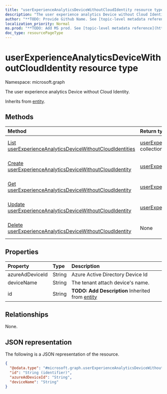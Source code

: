 ```yaml
---
title: "userExperienceAnalyticsDeviceWithoutCloudIdentity resource type"
description: "The user experience analytics Device without Cloud Identity."
author: "**TODO: Provide Github Name. See [topic-level metadata reference](https://msgo.azurewebsites.net/add/document/guidelines/metadata.html#topic-level-metadata)**"
localization_priority: Normal
ms.prod: "**TODO: Add MS prod. See [topic-level metadata reference](https://msgo.azurewebsites.net/add/document/guidelines/metadata.html#topic-level-metadata)**"
doc_type: resourcePageType
---
```


# userExperienceAnalyticsDeviceWithoutCloudIdentity resource type

Namespace: microsoft.graph



The user experience analytics Device without Cloud Identity.


Inherits from [entity](../resources/entity.md).

## Methods
|Method|Return type|Description|
|:---|:---|:---|
|[List userExperienceAnalyticsDeviceWithoutCloudIdentities](../api/userexperienceanalyticsdevicewithoutcloudidentity-list.md)|[userExperienceAnalyticsDeviceWithoutCloudIdentity](../resources/userexperienceanalyticsdevicewithoutcloudidentity.md) collection|Get a list of the [userExperienceAnalyticsDeviceWithoutCloudIdentity](../resources/userexperienceanalyticsdevicewithoutcloudidentity.md) objects and their properties.|
|[Create userExperienceAnalyticsDeviceWithoutCloudIdentity](../api/userexperienceanalyticsdevicewithoutcloudidentity-create.md)|[userExperienceAnalyticsDeviceWithoutCloudIdentity](../resources/userexperienceanalyticsdevicewithoutcloudidentity.md)|Create a new [userExperienceAnalyticsDeviceWithoutCloudIdentity](../resources/userexperienceanalyticsdevicewithoutcloudidentity.md) object.|
|[Get userExperienceAnalyticsDeviceWithoutCloudIdentity](../api/userexperienceanalyticsdevicewithoutcloudidentity-get.md)|[userExperienceAnalyticsDeviceWithoutCloudIdentity](../resources/userexperienceanalyticsdevicewithoutcloudidentity.md)|Read the properties and relationships of a [userExperienceAnalyticsDeviceWithoutCloudIdentity](../resources/userexperienceanalyticsdevicewithoutcloudidentity.md) object.|
|[Update userExperienceAnalyticsDeviceWithoutCloudIdentity](../api/userexperienceanalyticsdevicewithoutcloudidentity-update.md)|[userExperienceAnalyticsDeviceWithoutCloudIdentity](../resources/userexperienceanalyticsdevicewithoutcloudidentity.md)|Update the properties of a [userExperienceAnalyticsDeviceWithoutCloudIdentity](../resources/userexperienceanalyticsdevicewithoutcloudidentity.md) object.|
|[Delete userExperienceAnalyticsDeviceWithoutCloudIdentity](../api/userexperienceanalyticsdevicewithoutcloudidentity-delete.md)|None|Deletes a [userExperienceAnalyticsDeviceWithoutCloudIdentity](../resources/userexperienceanalyticsdevicewithoutcloudidentity.md) object.|

## Properties
|Property|Type|Description|
|:---|:---|:---|
|azureAdDeviceId|String|Azure Active Directory Device Id|
|deviceName|String|The tenant attach device's name.|
|id|String|**TODO: Add Description** Inherited from [entity](../resources/entity.md)|

## Relationships
None.

## JSON representation
The following is a JSON representation of the resource.
<!-- {
  "blockType": "resource",
  "keyProperty": "id",
  "@odata.type": "microsoft.graph.userExperienceAnalyticsDeviceWithoutCloudIdentity",
  "baseType": "microsoft.graph.entity",
  "openType": false
}
-->
``` json
{
  "@odata.type": "#microsoft.graph.userExperienceAnalyticsDeviceWithoutCloudIdentity",
  "id": "String (identifier)",
  "azureAdDeviceId": "String",
  "deviceName": "String"
}
```

